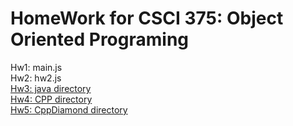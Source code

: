 HomeWork for CSCI 375: Object Oriented Programing
======
Hw1: main.js <br />
Hw2: hw2.js <br />
[Hw3: java directory](https://github.com/rSterling319/CSCI375/tree/master/java) <br />
[Hw4: CPP directory](https://github.com/rSterling319/CSCI375/tree/master/CPP) <br />
[Hw5: CppDiamond directory](https://github.com/rSterling319/CSCI375/tree/master/CppDiamond) <bf />
